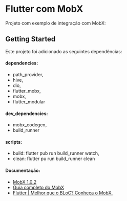 # Flutter com MobX

Projeto com exemplo de integração com MobX:

## Getting Started

Este projeto foi adicionado as seguintes dependências:

#### dependencies:
* path_provider,
* hive,
* dio,
* flutter_mobx,
* mobx,
* flutter_modular

#### dev_dependencies:
* mobx_codegen,
* build_runner

#### scripts:
* build: flutter pub run build_runner watch,
* clean: flutter pu run build_runner clean


#### Documentação:

* [MobX 1.0.2](https://pub.dev/packages/mobx)
* [Guia completo do MobX](https://medium.com/flutterando/guia-completo-do-mobx-11d20391428e)
* [Flutter | Melhor que o BLoC? Conheça o MobX.](https://www.youtube.com/watch?v=Ss3UBnv7b48&list=PLlBnICoI-g-fRj3zSTzD0carG69G8bN_b&index=5)